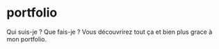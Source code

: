 # portfolio
Qui suis-je ? Que fais-je ? Vous découvrirez tout ça et bien plus grace à mon portfolio.
